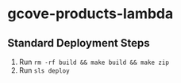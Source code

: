 # gcove-products-lambda

## Standard Deployment Steps

1. Run `rm -rf build && make build && make zip`
2. Run `sls deploy`